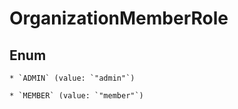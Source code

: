 
# OrganizationMemberRole

## Enum


    * `ADMIN` (value: `"admin"`)

    * `MEMBER` (value: `"member"`)



